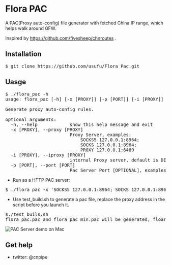 # Flora PAC

A PAC(Proxy auto-config) file generator with fetched China IP range, which helps walk around GFW.

Inspired by https://github.com/fivesheep/chnroutes .

## Installation
<pre>
$ git clone https://github.com/usufu/Flora_Pac.git
</pre>

## Uasge
<pre>
$ ./flora_pac -h
usage: flora_pac [-h] [-x [PROXY]] [-p [PORT]] [-i [PROXY]]

Generate proxy auto-config rules.

optional arguments:
  -h, --help            show this help message and exit
  -x [PROXY], --proxy [PROXY]
                        Proxy Server, examples:
                            SOCKS5 127.0.0.1:8964;
                            SOCKS 127.0.0.1:8964;
                            PROXY 127.0.0.1:6489
  -i [PROXY], --iproxy [PROXY]
                        internal Proxy server, default is DIRECT, especially for company network if it need a internal proxy to access outside network.
  -p [PORT], --port [PORT]
                        Pac Server Port [OPTIONAL], examples: 8970
</pre>
* Run as a HTTP PAC server:
<pre>
$ ./flora_pac -x 'SOCKS5 127.0.0.1:8964; SOCKS 127.0.0.1:8964; DIRECT' -p 8970
</pre>
* Use test_build.sh to generate a pac file, replace the proxy address in the script before you launch it.
<pre>
$./test_buils.sh
flora_pac.pac and flora_pac_min.pac will be generated, floar_pac_min.pac is samller the flora_pac.pac, but hard for reading.
</pre>

![PAC Server demo on Mac](https://raw.github.com/Leask/Flora_Pac/master/screenshots/mac.jpg "PAC Server demo on Mac")

## Get help
* twitter: @cnpipe
